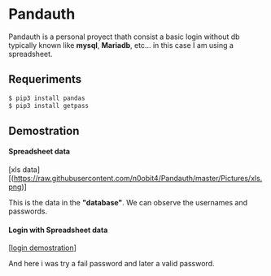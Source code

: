 # Pandauth

Pandauth is a personal proyect thath consist a basic login without db typically known like **mysql**, **Mariadb**, etc...
in this case I am using a spreadsheet.

## Requeriments

```bash
$ pip3 install pandas
$ pip3 install getpass
```
## Demostration

#### Spreadsheet data

[xls data][(https://raw.githubusercontent.com/n0obit4/Pandauth/master/Pictures/xls.png)]

This is the data in the **"database"**. We can observe the usernames and passwords.

#### Login with Spreadsheet data

[[login demostration](https://raw.githubusercontent.com/n0obit4/Pandauth/master/Pictures/login.png)]

And here i was try a fail password and later a valid password.
